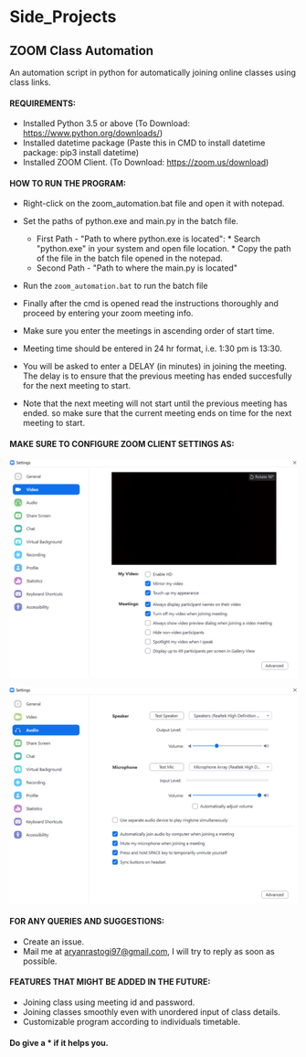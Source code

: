 # Side_Projects

## ZOOM Class Automation
An automation script in python for automatically joining online classes using class links.

#### REQUIREMENTS:

 - Installed Python 3.5 or above (To Download: https://www.python.org/downloads/)
 - Installed datetime package (Paste this in CMD to install datetime package: pip3 install datetime)
 - Installed ZOOM Client. (To Download: https://zoom.us/download)
 
#### HOW TO RUN THE PROGRAM:

* Right-click on the zoom_automation.bat file and open it with notepad.
* Set the paths of python.exe and main.py in the batch file.
  * First Path - "Path to where python.exe is located":
        * Search "python.exe" in your system and open file location. 
        * Copy the path of the file in the batch file opened in the notepad.
  * Second Path - "Path to where the main.py is located"

* Run the `zoom_automation.bat` to run the batch file
* Finally after the cmd is opened read the instructions thoroughly and proceed by entering your
  zoom meeting info.
* Make sure you enter the meetings in ascending order of start time.
* Meeting time should be entered in 24 hr format, i.e. 1:30 pm is 13:30.
* You will be asked to enter a DELAY (in minutes) in joining the meeting.
  The delay is to ensure that the previous meeting has ended succesfully for
  the next meeting to start.
* Note that the next meeting will not start until the previous meeting has ended.
  so make sure that the current meeting ends on time for the next meeting to start.
  
#### MAKE SURE TO CONFIGURE ZOOM CLIENT SETTINGS AS:
![VIDEO CONFIG](https://github.com/AryanRastogi7767/Side_Projects/blob/master/Zoom%20Class%20Automation/zoom_vid.png)

![AUDIO CONFIG](https://github.com/AryanRastogi7767/Side_Projects/blob/master/Zoom%20Class%20Automation/zoom_audio.png)

#### FOR ANY QUERIES AND SUGGESTIONS: 
* Create an issue.
* Mail me at aryanrastogi97@gmail.com, I will try to reply as soon as possible.

#### FEATURES THAT MIGHT BE ADDED IN THE FUTURE:

- Joining class using meeting id and password.
- Joining classes smoothly even with unordered input of class details.
- Customizable program according to individuals timetable.

#### Do give a * if it helps you.
